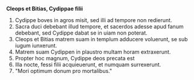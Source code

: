 **Cleops et Bitias, Cydippae filii**

1. Cydippe boves in agros misit, sed illi ad tempore non redierunt. 
2. Sacra duci debebant illud tempore, et sacerdos adesse apud fanum debebant, sed Cydippe dabat se in uiam non poterat. 
3. Cleops et Bitias matrem suam in templum adducere voluerunt, se sub iugum iunxerunt. 
4. Matrem suam Cydippen in plaustro multam horam extraxerunt.
5. Propter hoc magnum, Cydippe deos precata est 
6. Illa nocte, fessi filii acquieuerunt, et numquam surrexerunt.  
7. "Mori optimum donum pro mortalibus."
